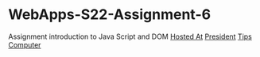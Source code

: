 # WebApps-S22-Assignment-6
Assignment introduction to Java Script and DOM
[Hosted At](https://44-563-web-apps-s22.github.io/webapps-s22-assignment-6-dtbush/)
[President](President.html)
[Tips](tips.html)
[Computer](computer.html)
